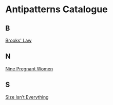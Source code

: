 # Antipatterns Catalogue
## B
[Brooks' Law](catalogue/Brooks_Law.md)
## N
[Nine Pregnant Women](catalogue/Nine_Pregnant_Women.md)
## S
[Size Isn’t Everything](catalogue/Brooks'_Law.md)
